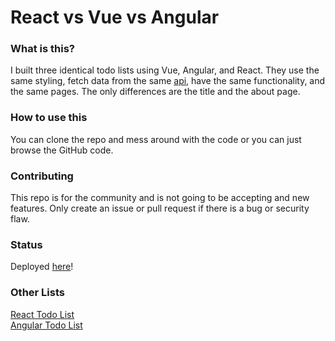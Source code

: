 # React vs Vue vs Angular

### What is this?

I built three identical todo lists using Vue, Angular, and React. They use the same styling, fetch data from the same [api](https://jsonplaceholder.typicode.com/), have the same functionality, and the same pages. The only differences are the title and the about page.

### How to use this

You can clone the repo and mess around with the code or you can just browse the GitHub code.

### Contributing

This repo is for the community and is not going to be accepting and new features. Only create an issue or pull request if there is a bug or security flaw.

### Status

Deployed [here](https://hopeful-lamarr-78eb9b.netlify.app/)! <br />

### Other Lists

[React Todo List](https://github.com/samarmohan/react-todo-list) <br />
[Angular Todo List](https://github.com/samarmohan/angular-todo-list)
